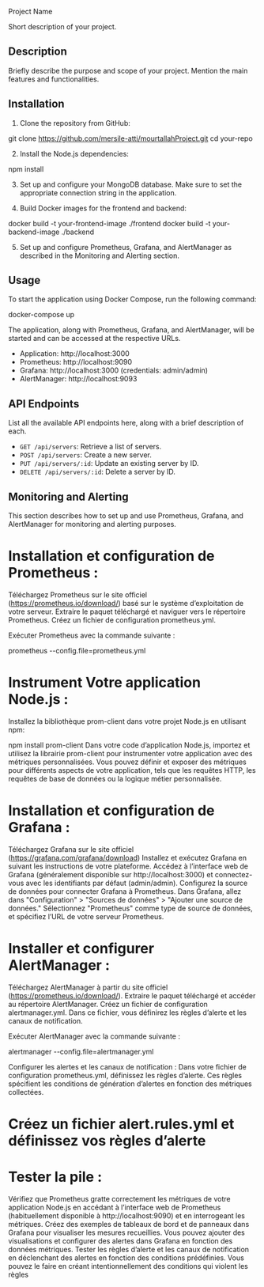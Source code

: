  Project Name

Short description of your project.

## Description

Briefly describe the purpose and scope of your project. Mention the main features and functionalities.

## Installation

1. Clone the repository from GitHub:

git clone https://github.com/mersile-atti/mourtallahProject.git
cd your-repo


2. Install the Node.js dependencies:

npm install


3. Set up and configure your MongoDB database. Make sure to set the appropriate connection string in the application.

4. Build Docker images for the frontend and backend:

docker build -t your-frontend-image ./frontend
docker build -t your-backend-image ./backend


5. Set up and configure Prometheus, Grafana, and AlertManager as described in the Monitoring and Alerting section.

## Usage

To start the application using Docker Compose, run the following command:

docker-compose up


The application, along with Prometheus, Grafana, and AlertManager, will be started and can be accessed at the respective URLs.

- Application: http://localhost:3000
- Prometheus: http://localhost:9090
- Grafana: http://localhost:3000 (credentials: admin/admin)
- AlertManager: http://localhost:9093

## API Endpoints

List all the available API endpoints here, along with a brief description of each.

- `GET /api/servers`: Retrieve a list of servers.
- `POST /api/servers`: Create a new server.
- `PUT /api/servers/:id`: Update an existing server by ID.
- `DELETE /api/servers/:id`: Delete a server by ID.

## Monitoring and Alerting

This section describes how to set up and use Prometheus, Grafana, and AlertManager for monitoring and alerting purposes.




# Installation et configuration de Prometheus :
Téléchargez Prometheus sur le site officiel (https://prometheus.io/download/) basé sur le système d’exploitation de votre serveur.
Extraire le paquet téléchargé et naviguer vers le répertoire Prometheus.
Créez un fichier de configuration prometheus.yml.

Exécuter Prometheus avec la commande suivante :

prometheus --config.file=prometheus.yml

# Instrument Votre application Node.js :

Installez la bibliothèque prom-client dans votre projet Node.js en utilisant npm:

npm install prom-client
Dans votre code d’application Node.js, importez et utilisez la librairie prom-client pour instrumenter votre application avec des métriques personnalisées. Vous pouvez définir et exposer des métriques pour différents aspects de votre application, tels que les requêtes HTTP, les requêtes de base de données ou la logique métier personnalisée.

# Installation et configuration de Grafana :

Téléchargez Grafana sur le site officiel (https://grafana.com/grafana/download)
Installez et exécutez Grafana en suivant les instructions de votre plateforme.
Accédez à l’interface web de Grafana (généralement disponible sur http://localhost:3000) et connectez-vous avec les identifiants par défaut (admin/admin).
Configurez la source de données pour connecter Grafana à Prometheus. Dans Grafana, allez dans "Configuration" > "Sources de données" > "Ajouter une source de données." Sélectionnez "Prometheus" comme type de source de données, et spécifiez l’URL de votre serveur Prometheus.

# Installer et configurer AlertManager :

Téléchargez AlertManager à partir du site officiel (https://prometheus.io/download/).
Extraire le paquet téléchargé et accéder au répertoire AlertManager.
Créez un fichier de configuration alertmanager.yml. Dans ce fichier, vous définirez les règles d’alerte et les canaux de notification.

Exécuter AlertManager avec la commande suivante :

alertmanager --config.file=alertmanager.yml

Configurer les alertes et les canaux de notification :
Dans votre fichier de configuration prometheus.yml, définissez les règles d’alerte. Ces règles spécifient les conditions de génération d’alertes en fonction des métriques collectées.

# Créez un fichier alert.rules.yml et définissez vos règles d’alerte

# Tester la pile :
Vérifiez que Prometheus gratte correctement les métriques de votre application Node.js en accédant à l’interface web de Prometheus (habituellement disponible à http://localhost:9090) et en interrogeant les métriques.
Créez des exemples de tableaux de bord et de panneaux dans Grafana pour visualiser les mesures recueillies. Vous pouvez ajouter des visualisations et configurer des alertes dans Grafana en fonction des données métriques.
Tester les règles d’alerte et les canaux de notification en déclenchant des alertes en fonction des conditions prédéfinies. Vous pouvez le faire en créant intentionnellement des conditions qui violent les règles